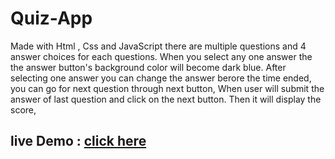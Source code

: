 # Quiz-App
Made with Html , Css and JavaScript
there are multiple questions and 4 answer choices for each questions.
When you select any one answer the the answer button's background color will become dark blue.
After selecting one answer you can change the answer berore the time ended,
you can go for next question through next button,
When user will submit the answer of last question and click on the next button. Then it will display the score,
## live Demo : [click here](https://kimo-mo.github.io/Quiz-App/)
